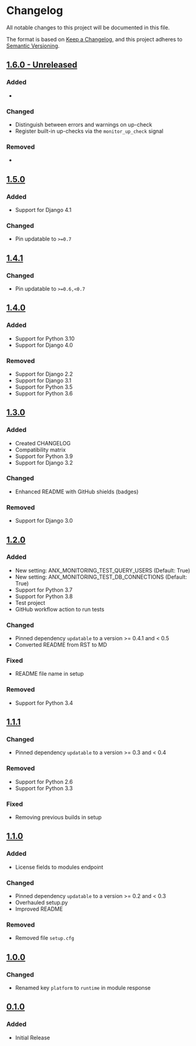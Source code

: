 # Changelog
All notable changes to this project will be documented in this file.

The format is based on [Keep a Changelog](https://keepachangelog.com/en/1.0.0/),
and this project adheres to [Semantic Versioning](https://semver.org/spec/v2.0.0.html).

## [1.6.0 - Unreleased]

### Added
-

### Changed
- Distinguish between errors and warnings on up-check
- Register built-in up-checks via the `monitor_up_check` signal

### Removed
-

## [1.5.0]

### Added
- Support for Django 4.1

### Changed

- Pin updatable to `>=0.7`

## [1.4.1]

### Changed
- Pin updatable to `>=0.6,<0.7`

## [1.4.0]
### Added
- Support for Python 3.10
- Support for Django 4.0

### Removed
- Support for Django 2.2
- Support for Django 3.1
- Support for Python 3.5
- Support for Python 3.6

## [1.3.0]
### Added
- Created CHANGELOG
- Compatibility matrix
- Support for Python 3.9
- Support for Django 3.2

### Changed
- Enhanced README with GitHub shields (badges)

### Removed
- Support for Django 3.0

## [1.2.0]
### Added
- New setting: ANX_MONITORING_TEST_QUERY_USERS (Default: True)
- New setting: ANX_MONITORING_TEST_DB_CONNECTIONS (Default: True)
- Support for Python 3.7
- Support for Python 3.8
- Test project
- GitHub workflow action to run tests

### Changed
- Pinned dependency `updatable` to a version >= 0.4.1 and < 0.5
- Converted README from RST to MD

### Fixed
- README file name in setup

### Removed
- Support for Python 3.4

## [1.1.1]
### Changed
- Pinned dependency `updatable` to a version >= 0.3 and < 0.4

### Removed
- Support for Python 2.6
- Support for Python 3.3

### Fixed
- Removing previous builds in setup

## [1.1.0]
### Added
- License fields to modules endpoint

### Changed
- Pinned dependency `updatable` to a version >= 0.2 and < 0.3
- Overhauled setup.py
- Improved README

### Removed
- Removed file `setup.cfg`

## [1.0.0]
### Changed
- Renamed key `platform` to `runtime` in module response

## [0.1.0]
### Added
- Initial Release

[1.6.0 - Unreleased]: https://github.com/anexia-it/anexia-monitoring-django/
[1.5.0]: https://pypi.org/project/django-anexia-monitoring/1.5.0/
[1.4.1]: https://pypi.org/project/django-anexia-monitoring/1.4.1/
[1.4.0]: https://pypi.org/project/django-anexia-monitoring/1.4.0/
[1.3.0]: https://pypi.org/project/django-anexia-monitoring/1.3.0/
[1.2.0]: https://pypi.org/project/django-anexia-monitoring/1.2.0/
[1.1.1]: https://pypi.org/project/django-anexia-monitoring/1.1.1/
[1.1.0]: https://pypi.org/project/django-anexia-monitoring/1.1.0/
[1.0.0]: https://pypi.org/project/django-anexia-monitoring/1.0.0/
[0.1.0]: https://pypi.org/project/django-anexia-monitoring/0.1.0/

